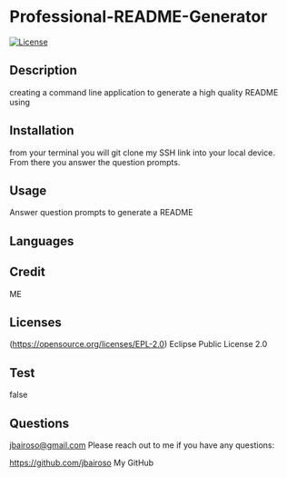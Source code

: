 # Professional-README-Generator

  [![License](https://img.shields.io/badge/License-EPL_2.0-red.svg)](https://opensource.org/licenses/EPL-2.0)

  ## Description
  creating a command line application to generate a high quality README using 

  ## Installation
  from your terminal you will git clone my SSH link into your local device. From there you answer the question prompts.

  ## Usage
  Answer question prompts to generate a README

  ## Languages
  

  ## Credit
  ME

  ## Licenses

  (https://opensource.org/licenses/EPL-2.0)
  Eclipse Public License 2.0

  ## Test
  false

  ## Questions
  jbairoso@gmail.com
  Please reach out to me if you have any questions:

   https://github.com/jbairoso
  My GitHub
